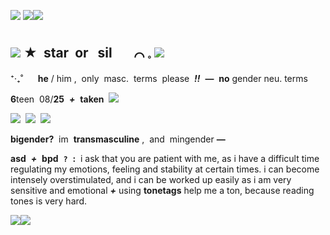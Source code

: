 ![](https://media.discordapp.net/attachments/1208217881989353473/1209862340477067264/Screenshot_2024-02-21_8.40.56_AM.png?ex=65e8771c&is=65d6021c&hm=abb5321d210a629d9e8010843a477054ba1a986040820c2eba252612279e872a&=&format=webp&quality=lossless&width=1368&height=283)
![](https://wilardo.crd.co/assets/images/gallery21/82c9c79e.gif?v=b62e9456)![](https://wilardo.crd.co/assets/images/gallery21/82c9c79e.gif?v=b62e9456)
## ![](https://images-wixmp-ed30a86b8c4ca887773594c2.wixmp.com/f/16c85c5d-5e0c-4930-a3af-a015ce6d2dcc/dd7uzao-4e061387-b307-40fb-ae72-516342eea37c.gif?token=eyJ0eXAiOiJKV1QiLCJhbGciOiJIUzI1NiJ9.eyJzdWIiOiJ1cm46YXBwOjdlMGQxODg5ODIyNjQzNzNhNWYwZDQxNWVhMGQyNmUwIiwiaXNzIjoidXJuOmFwcDo3ZTBkMTg4OTgyMjY0MzczYTVmMGQ0MTVlYTBkMjZlMCIsIm9iaiI6W1t7InBhdGgiOiJcL2ZcLzE2Yzg1YzVkLTVlMGMtNDkzMC1hM2FmLWEwMTVjZTZkMmRjY1wvZGQ3dXphby00ZTA2MTM4Ny1iMzA3LTQwZmItYWU3Mi01MTYzNDJlZWEzN2MuZ2lmIn1dXSwiYXVkIjpbInVybjpzZXJ2aWNlOmZpbGUuZG93bmxvYWQiXX0.AIpCtz1skzLEgma7BLC0qffXL_oYPORbaM2DzjK4htc) ‎ ★ ‎ ‎**star** ‎ ‎or ‎ ‎ sil ‎ ‎ ‎ ‎ ‎ ‎  ⌒  𓈒  ![](https://media.discordapp.net/attachments/903364339464044575/1077667889798197329/76D979C7-5C1E-4BCD-9DB4-5B4FDCD74B42.gif)   ‎

 ⁺‧₊˚ ‎ ‎ ‎ ‎ ‎ **he** ‎/ ‎him ‎, ‎ only ‎ ‎masc. ‎ ‎‎terms ‎ ‎‎please ‎ ***!!*** ‎ **—** ‎ **no** gender neu. terms

**6**teen ‎ ‎‎08/**25** ‎ ***+*** ‎ **taken** ‎ ![](https://media.discordapp.net/attachments/903364339464044575/1077671045307314296/C9968517-9DE6-4D43-8CC4-8DFAF79A9840.gif)

![](https://i.postimg.cc/jd8PPY35/Untitled512-20221015082241.png) ‎ ![](https://i.postimg.cc/dVVTXtsg/Untitled512-20220919152037.png) ‎ ![](https://i.postimg.cc/N05Mzqdx/Untitled512-20220918064628.png)

**bigender?** ‎ ‎‎im ‎ ‎‎**transmasculine** , ‎ ‎‎and ‎ ‎‎mingender **—**

**asd** ‎ ***+*** ‎ **bpd** ‎ **`?`** ‎ **:** ‎ i ask that you are patient with me, as i have a difficult time regulating my emotions, feeling and stability at certain times. i can become intensely overstimulated, and i can be worked up easily as i am very sensitive and emotional ***+*** using **tonetags** help me a ton, because reading tones is very hard.



![](https://wilardo.crd.co/assets/images/gallery21/82c9c79e.gif?v=b62e9456)![](https://wilardo.crd.co/assets/images/gallery21/82c9c79e.gif?v=b62e9456)
